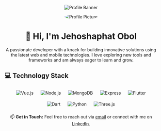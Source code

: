 <!-- Profile Banner -->
<p align="center">
  <img src="https://via.placeholder.com/800x200.png?text=Welcome+to+Jehoshaphat's+GitHub+Portfolio" alt="Profile Banner" />
</p>

<!-- Profile Picture -->
<p align="center">
  <img src="https://via.placeholder.com/150.png?text=Profile+Pic" alt="Profile Picture" style="border-radius:50%;" />
</p>

<!-- Introduction -->
<h1 align="center">👋 Hi, I'm Jehoshaphat Obol</h1>
<p align="center">
  A passionate developer with a knack for building innovative solutions using the latest web and mobile technologies. I love exploring new tools and frameworks and am always eager to learn and grow.
</p>


<!-- Technology Stack -->
<h2>💻 Technology Stack</h2>
<p align="center">
  <img src="https://via.placeholder.com/50x50.png?text=Vue.js" alt="Vue.js" title="Vue.js" style="margin: 10px;" />
  <img src="https://via.placeholder.com/50x50.png?text=Node.js" alt="Node.js" title="Node.js" style="margin: 10px;" />
  <img src="https://via.placeholder.com/50x50.png?text=MongoDB" alt="MongoDB" title="MongoDB" style="margin: 10px;" />
  <img src="https://via.placeholder.com/50x50.png?text=Express" alt="Express" title="Express" style="margin: 10px;" />
  <img src="https://via.placeholder.com/50x50.png?text=Flutter" alt="Flutter" title="Flutter" style="margin: 10px;" />
  <img src="https://via.placeholder.com/50x50.png?text=Dart" alt="Dart" title="Dart" style="margin: 10px;" />
  <img src="https://via.placeholder.com/50x50.png?text=Python" alt="Python" title="Python" style="margin: 10px;" />
  <img src="https://via.placeholder.com/50x50.png?text=Three.js" alt="Three.js" title="Three.js" style="margin: 10px;" />
</p>

<!-- Footer -->
<p align="center">
  📫 <strong>Get in Touch:</strong> Feel free to reach out via <a href="mailto:your.email@example.com">email</a> or connect with me on <a href="https://www.linkedin.com/in/your-profile/">LinkedIn</a>.
</p>
